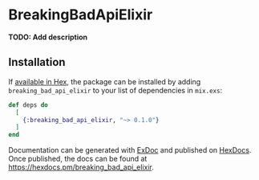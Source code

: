 # BreakingBadApiElixir

**TODO: Add description**

## Installation

If [available in Hex](https://hex.pm/docs/publish), the package can be installed
by adding `breaking_bad_api_elixir` to your list of dependencies in `mix.exs`:

```elixir
def deps do
  [
    {:breaking_bad_api_elixir, "~> 0.1.0"}
  ]
end
```

Documentation can be generated with [ExDoc](https://github.com/elixir-lang/ex_doc)
and published on [HexDocs](https://hexdocs.pm). Once published, the docs can
be found at <https://hexdocs.pm/breaking_bad_api_elixir>.

